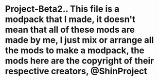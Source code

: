 # Project-Beta2.. This file is a modpack that I made, it doesn't mean that all of these mods are made by me, I just mix or arrange all the mods to make a modpack, the mods here are the copyright of their respective creators, @ShinProject